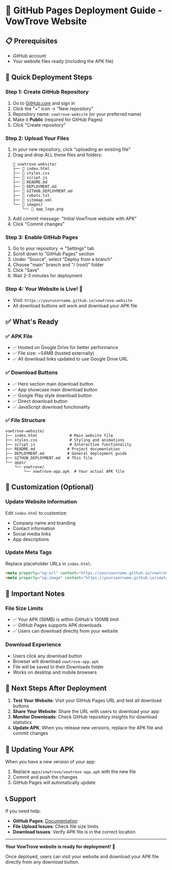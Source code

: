 # 🚀 GitHub Pages Deployment Guide - VowTrove Website

## 📋 Prerequisites
- GitHub account
- Your website files ready (including the APK file)

## 🎯 Quick Deployment Steps

### Step 1: Create GitHub Repository
1. Go to [GitHub.com](https://github.com) and sign in
2. Click the "+" icon → "New repository"
3. Repository name: `vowtrove-website` (or your preferred name)
4. Make it **Public** (required for GitHub Pages)
5. Click "Create repository"

### Step 2: Upload Your Files
1. In your new repository, click "uploading an existing file"
2. Drag and drop ALL these files and folders:
   ```
   📁 vowtrove-website/
   ├── 📄 index.html
   ├── 📄 styles.css
   ├── 📄 script.js
   ├── 📄 README.md
   ├── 📄 DEPLOYMENT.md
   ├── 📄 GITHUB_DEPLOYMENT.md
   ├── 📄 robots.txt
   ├── 📄 sitemap.xml
   └── 📁 images/
       └── 📄 app_logo.png
   ```
3. Add commit message: "Initial VowTrove website with APK"
4. Click "Commit changes"

### Step 3: Enable GitHub Pages
1. Go to your repository → "Settings" tab
2. Scroll down to "GitHub Pages" section
3. Under "Source", select "Deploy from a branch"
4. Choose "main" branch and "/ (root)" folder
5. Click "Save"
6. Wait 2-5 minutes for deployment

### Step 4: Your Website is Live! 🎉
- Visit: `https://yourusername.github.io/vowtrove-website`
- All download buttons will work and download your APK file

## ✅ What's Ready

### ✅ APK File
- ✅ Hosted on Google Drive for better performance
- ✅ File size: ~54MB (hosted externally)
- ✅ All download links updated to use Google Drive URL

### ✅ Download Buttons
- ✅ Hero section main download button
- ✅ App showcase main download button
- ✅ Google Play style download button
- ✅ Direct download button
- ✅ JavaScript download functionality

### ✅ File Structure
```
vowtrove-website/
├── index.html              # Main website file
├── styles.css              # Styling and animations
├── script.js               # Interactive functionality
├── README.md              # Project documentation
├── DEPLOYMENT.md          # General deployment guide
├── GITHUB_DEPLOYMENT.md   # This file
└── apps/
    └── vowtrove/
        └── vowtrove-app.apk  # Your actual APK file
```

## 🔧 Customization (Optional)

### Update Website Information
Edit `index.html` to customize:
- Company name and branding
- Contact information
- Social media links
- App descriptions

### Update Meta Tags
Replace placeholder URLs in `index.html`:
```html
<meta property="og:url" content="https://yourusername.github.io/vowtrove-website">
<meta property="og:image" content="https://yourusername.github.io/vowtrove-website/images/og-image.png">
```

## 🚨 Important Notes

### File Size Limits
- ✅ Your APK (56MB) is within GitHub's 100MB limit
- ✅ GitHub Pages supports APK downloads
- ✅ Users can download directly from your website

### Download Experience
- Users click any download button
- Browser will download `vowtrove-app.apk`
- File will be saved to their Downloads folder
- Works on desktop and mobile browsers

## 🎯 Next Steps After Deployment

1. **Test Your Website**: Visit your GitHub Pages URL and test all download buttons
2. **Share Your Website**: Share the URL with users to download your app
3. **Monitor Downloads**: Check GitHub repository insights for download statistics
4. **Update APK**: When you release new versions, replace the APK file and commit changes

## 🔄 Updating Your APK

When you have a new version of your app:
1. Replace `apps/vowtrove/vowtrove-app.apk` with the new file
2. Commit and push the changes
3. GitHub Pages will automatically update

## 📞 Support

If you need help:
- **GitHub Pages**: [Documentation](https://pages.github.com/)
- **File Upload Issues**: Check file size limits
- **Download Issues**: Verify APK file is in the correct location

---

**Your VowTrove website is ready for deployment!** 🚀

Once deployed, users can visit your website and download your APK file directly from any download button. 